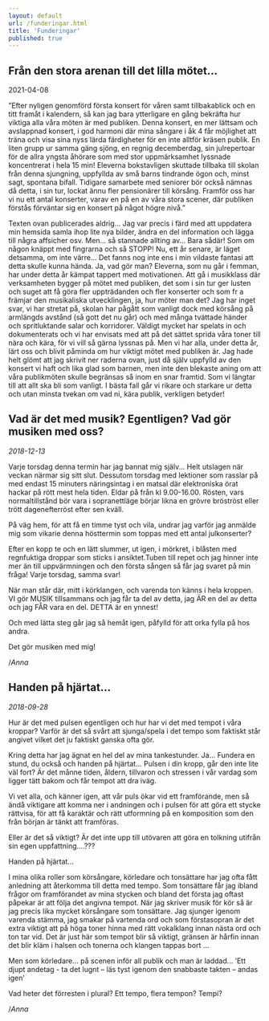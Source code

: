 ```yaml
---
layout: default
url: /funderingar.html
title: 'Funderingar'
published: true
---
```


## Från den stora arenan till det lilla mötet...
2021-04-08

”Efter nyligen genomförd första konsert för våren samt tillbakablick och en titt framåt i kalendern, så kan jag bara ytterligare en gång bekräfta hur viktiga alla våra möten är med publiken. Denna konsert, en mer lättsam och avslappnad konsert, i god harmoni där mina sångare i åk 4 får möjlighet att träna och visa sina nyss lärda färdigheter för en inte alltför kräsen publik. En liten grupp ur samma gäng sjöng, en regnig decemberdag, sin julrepertoar för de allra yngsta åhörare som med stor uppmärksamhet lyssnade koncentrerat i hela 15 min! Eleverna bokstavligen skuttade tillbaka till skolan från denna sjungning, uppfyllda av små barns tindrande ögon och, minst sagt, spontana bifall.
Tidigare samarbete med seniorer bör också nämnas då detta, i sin tur, lockat ännu fler pensionärer till körsång.
Framför oss har vi nu ett antal konserter, varav en på en av våra stora scener, där publiken förstås förväntar sig en konsert på något högre nivå.”

Texten ovan publicerades aldrig… Jag var precis i färd med att uppdatera min hemsida samla ihop lite nya bilder, ändra en del information och lägga till några affsicher osv.
Men… så stannade allting av… Bara sådär! Som om någon knäppt med fingrarna och så STOPP!
Nu, ett år senare, är läget detsamma, om inte värre… Det fanns nog inte ens i min vildaste fantasi att detta skulle kunna hända.
Ja, vad gör man? Eleverna, som nu går i femman, har under detta år kämpat tappert med motivationen. Att gå i musikklass där verksamheten bygger på mötet med publiken, det som i sin tur ger lusten och suget att få göra fler uppträdanden och fler konserter och som fr a främjar den musikaliska utvecklingen, ja, hur möter man det?
Jag har inget svar, vi har stretat på, skolan har pågått som vanligt dock med körsång på armlängds avstånd (så gott det nu går) och med många tvättade händer och spritluktande salar och korridorer. Väldigt mycket har spelats in och dokumenterats och vi har envisats med att på det sättet sprida våra toner till nära och kära, för vi vill så gärna lyssnas på.
Men vi har alla, under detta år, lärt oss och blivit påminda om hur viktigt mötet med publiken är. Jag hade helt glömt att jag skrivit ner raderna ovan, just då själv uppfylld av den konsert vi haft och lika glad som barnen, men inte den blekaste aning om att våra publikmöten skulle begränsas så inom en snar framtid.
Som vi längtar till att allt ska bli som vanligt. I bästa fall går vi rikare och starkare ur detta och utan minsta tvekan om vad ni, kära publik, verkligen betyder!



## Vad är det med musik? Egentligen? Vad gör musiken med oss?
*2018-12-13*

Varje torsdag denna termin har jag bannat mig själv... Helt utslagen när veckan närmar sig sitt slut. Dessutom torsdag med lektioner som rasslar på med endast 15 minuters näringsintag i en matsal där elektroniska örat hackar på rött mest hela tiden. Eldar på från kl 9.00-16.00. Rösten, vars normaltillstånd bör vara i sopranettläge börjar likna en grövre bröströst eller trött dagenefterröst efter sen kväll.

På väg hem, för att få en timme tyst och vila, undrar jag varför jag anmälde mig som vikarie denna hösttermin som toppas med ett antal julkonserter?

Efter en kopp te och en lätt slummer, ut igen, i mörkret, i blåsten med regnfuktiga droppar som sticks i ansiktet.Tuben till repet och jag hinner inte mer än till uppvärmningen och den första sången så får jag svaret på min fråga! Varje torsdag, samma svar!

När man står där, mitt i körklangen, och varenda ton känns i hela kroppen. VI gör MUSIK tillsammans och jag får ta del av detta, jag ÄR en del av detta och jag FÅR vara en del. DETTA är en ynnest!

Och med lätta steg går jag så hemåt igen, påfylld för att orka fylla på hos andra.

Det gör musiken med mig!

/_Anna_

## Handen på hjärtat...
*2018-09-28*

Hur är det med pulsen egentligen och hur har vi det med tempot i våra kroppar? 
Varför är det så svårt att sjunga/spela i det tempo som faktiskt står angivet vilket det ju faktiskt ganska ofta gör.

Kring detta har jag ägnat en hel del av mina tankestunder. Ja… Fundera en stund, du också och handen på hjärtat… Pulsen i din kropp, går den inte lite väl fort?  Är det månne tiden, åldern, tillvaron och stressen i vår vardag som ligger tätt bakom och får tempot att dra iväg.

Vi vet alla, och känner igen, att vår puls ökar vid ett framförande, men så ändå viktigare att komma ner i andningen och i pulsen för att göra ett stycke rättvisa, för att få karaktär och rätt utformning på en komposition som den från början är tänkt att framföras.

Eller är det så viktigt? Är det inte upp till utövaren att göra en tolkning utifrån sin egen uppfattning….???

Handen på hjärtat…

I mina olika roller som körsångare, körledare och tonsättare har jag ofta fått anledning att återkomma till detta med tempo. Som tonsättare får jag ibland frågor om framförandet av mina stycken och bland det första jag oftast påpekar är att följa det angivna tempot. 
När jag skriver musik för kör så är jag precis lika mycket körsångare som tonsättare. Jag sjunger igenom varenda stämma, jag smakar på vartenda ord och som förstasopran är det extra viktigt att på höga toner hinna med rätt vokalklang innan nästa ord och ton tar vid. Det är just här som tempot blir så viktigt, gränsen är hårfin innan det blir kläm i halsen och tonerna och klangen tappas bort …

Men som körledare… på scenen inför all publik och man är laddad… 
’Ett djupt andetag - ta det lugnt – läs tyst igenom den snabbaste takten – andas igen’

Vad heter det förresten i plural? Ett tempo, flera tempon? Tempi?

/_Anna_ 